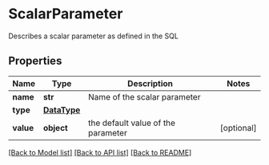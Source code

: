 # ScalarParameter

Describes a scalar parameter as defined in the SQL

## Properties
Name | Type | Description | Notes
------------ | ------------- | ------------- | -------------
**name** | **str** | Name of the scalar parameter | 
**type** | [**DataType**](DataType.md) |  | 
**value** | **object** | the default value of the parameter | [optional] 

[[Back to Model list]](../README.md#documentation-for-models) [[Back to API list]](../README.md#documentation-for-api-endpoints) [[Back to README]](../README.md)


